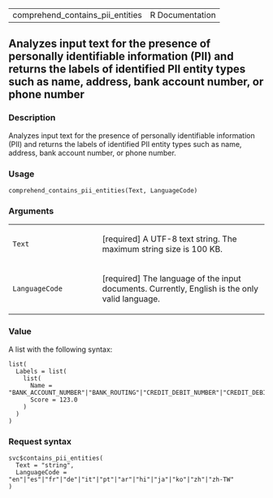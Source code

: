 <table style="width: 100%;">
<tbody>
<tr class="odd">
<td>comprehend_contains_pii_entities</td>
<td style="text-align: right;">R Documentation</td>
</tr>
</tbody>
</table>

## Analyzes input text for the presence of personally identifiable information (PII) and returns the labels of identified PII entity types such as name, address, bank account number, or phone number

### Description

Analyzes input text for the presence of personally identifiable
information (PII) and returns the labels of identified PII entity types
such as name, address, bank account number, or phone number.

### Usage

    comprehend_contains_pii_entities(Text, LanguageCode)

### Arguments

<table>
<colgroup>
<col style="width: 35%" />
<col style="width: 65%" />
</colgroup>
<tbody>
<tr class="odd">
<td><code id="comprehend_contains_pii_entities_:_Text">Text</code></td>
<td><p>[required] A UTF-8 text string. The maximum string size is 100
KB.</p></td>
</tr>
<tr class="even">
<td><code
id="comprehend_contains_pii_entities_:_LanguageCode">LanguageCode</code></td>
<td><p>[required] The language of the input documents. Currently,
English is the only valid language.</p></td>
</tr>
</tbody>
</table>

### Value

A list with the following syntax:

    list(
      Labels = list(
        list(
          Name = "BANK_ACCOUNT_NUMBER"|"BANK_ROUTING"|"CREDIT_DEBIT_NUMBER"|"CREDIT_DEBIT_CVV"|"CREDIT_DEBIT_EXPIRY"|"PIN"|"EMAIL"|"ADDRESS"|"NAME"|"PHONE"|"SSN"|"DATE_TIME"|"PASSPORT_NUMBER"|"DRIVER_ID"|"URL"|"AGE"|"USERNAME"|"PASSWORD"|"AWS_ACCESS_KEY"|"AWS_SECRET_KEY"|"IP_ADDRESS"|"MAC_ADDRESS"|"ALL"|"LICENSE_PLATE"|"VEHICLE_IDENTIFICATION_NUMBER"|"UK_NATIONAL_INSURANCE_NUMBER"|"CA_SOCIAL_INSURANCE_NUMBER"|"US_INDIVIDUAL_TAX_IDENTIFICATION_NUMBER"|"UK_UNIQUE_TAXPAYER_REFERENCE_NUMBER"|"IN_PERMANENT_ACCOUNT_NUMBER"|"IN_NREGA"|"INTERNATIONAL_BANK_ACCOUNT_NUMBER"|"SWIFT_CODE"|"UK_NATIONAL_HEALTH_SERVICE_NUMBER"|"CA_HEALTH_NUMBER"|"IN_AADHAAR"|"IN_VOTER_NUMBER",
          Score = 123.0
        )
      )
    )

### Request syntax

    svc$contains_pii_entities(
      Text = "string",
      LanguageCode = "en"|"es"|"fr"|"de"|"it"|"pt"|"ar"|"hi"|"ja"|"ko"|"zh"|"zh-TW"
    )
